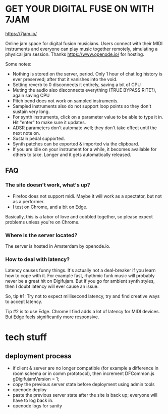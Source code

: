 # GET YOUR DIGITAL FUSE ON WITH 7JAM

https://7jam.io/

Online jam space for digital fusion musicians. Users connect with their MIDI instruments and everyone can play music together remotely, simulating a physical jam session. Thanks https://www.openode.io/ for hosting.

Some notes:

- Nothing is stored on the server, period. Only 1 hour of chat log history is ever preserved; after that it vanishes into the void.
- Setting reverb to 0 disconnects it entirely, saving a bit of CPU
- Muting the audio also disconnects everything (TRUE BYPASS RITE?), again saving CPU
- Pitch bend does not work on sampled instruments.
- Sampled instruments also do not support loop points so they don't sustain very long.
- For synth instruments, click on a parameter value to be able to type it in. Hit "enter" to make sure it updates.
- ADSR parameters don't automate well; they don't take effect until the next note on.
- Sustain pedal supported.
- Synth patches can be exported & imported via the clipboard.
- If you are idle on your instrument for a while, it becomes available for others to take. Longer and it gets automatically released.

## FAQ

### The site doesn't work, what's up?

- Firefox does not support midi. Maybe it will work as a spectator, but not as a performer.
- I test on Chrome, and a bit on Edge.

Basically, this is a labor of love and cobbled together, so please expect problems unless you're on Chrome.

### Where is the server located?

The server is hosted in Amsterdam by openode.io.

### How to deal with latency?

Latency causes funny things. It's actually not a deal-breaker if you learn how to cope with it. For example fast, rhythmic funk music will probably never be a great hit on Digifujam. But if you go for ambient synth styles, then I doubt latency will ever cause an issue.

So, tip #1: Try not to expect millisecond latency, try and find creative ways to accept latency.

Tip #2 is to use Edge. Chrome I find adds a lot of latency for MIDI devices. But Edge feels significantly more responsive.



# tech stuff

## deployment process

- if client & server are no longer compatible (for example a difference in room schema or in comm prototocol), then increment DFCommon.js  gDigifujamVersion = 1;
- copy the previous server state before deployment using admin tools
- openode deploy
- paste the previous server state after the site is back up; everyone will have to log back in.
- openode logs for sanity

